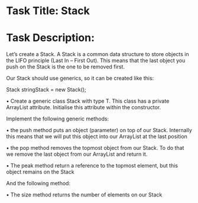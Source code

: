 # Task Title: Stack

# Task Description: 
Let’s create a Stack. A Stack is a common data structure to store objects in the LIFO
principle (Last In – First Out). This means that the last object you push on the Stack is
the one to be removed first.

Our Stack should use generics, so it can be created like this:

Stack<String> stringStack = new Stack<String>();

• Create a generic class Stack with type T. This class has a private ArrayList<T>
attribute. Initialise this attribute within the constructor.

Implement the following generic methods:

• the push method puts an object (parameter) on top of our Stack. Internally this
means that we will put this object into our ArrayList at the last position

• the pop method removes the topmost object from our Stack. To do that we
remove the last object from our ArrayList and return it.

• The peak method return a reference to the topmost element, but this object
remains on the Stack

And the following method:

• The size method returns the number of elements on our Stack
